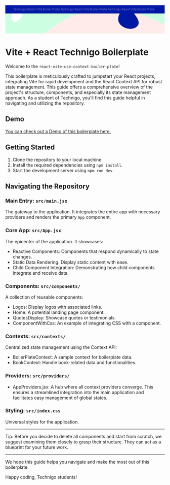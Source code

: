  <img src="/src/assets/boiler-plate.svg" alt="Project Banner Image">

# Vite + React Technigo Boilerplate

Welcome to the `react-vite-use-context-boiler-plate`!

This boilerplate is meticulously crafted to jumpstart your React projects, integrating Vite for rapid development and the React Context API for robust state management. This guide offers a comprehensive overview of the project's structure, components, and especially its state management approach. As a student of Technigo, you'll find this guide helpful in navigating and utilizing the repository.

## Demo

[You can check out a Demo of this boilerplate here.](https://technigo-react-vite-boiler-plate.netlify.app/)

## Getting Started

1.  Clone the repository to your local machine.
2.  Install the required dependencies using `npm install`.
3.  Start the development server using `npm run dev`.

## Navigating the Repository

### Main Entry: `src/main.jsx`

The gateway to the application. It integrates the entire app with necessary providers and renders the primary `App` component.

### Core App: `src/App.jsx`

The epicenter of the application. It showcases:

- Reactive Components: Components that respond dynamically to state changes.
- Static Data Rendering: Display static content with ease.
- Child Component Integration: Demonstrating how child components integrate and receive data.

### Components: `src/components/`

A collection of reusable components:

- Logos: Display logos with associated links.
- Home: A potential landing page component.
- QuotesDisplay: Showcase quotes or testimonials.
- ComponentWithCss: An example of integrating CSS with a component.

### Contexts: `src/contexts/`

Centralized state management using the Context API:

- BoilerPlateContext: A sample context for boilerplate data.
- BookContext: Handle book-related data and functionalities.

### Providers: `src/providers/`

- AppProviders.jsx: A hub where all context providers converge. This ensures a streamlined integration into the main application and facilitates easy management of global states.

### Styling: `src/index.css`

Universal styles for the application.

---

Tip: Before you decide to delete all components and start from scratch, we suggest examining them closely to grasp their structure. They can act as a blueprint for your future work.

---

We hope this guide helps you navigate and make the most out of this boilerplate.

Happy coding, Technigo students!
